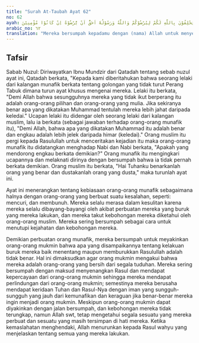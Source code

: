 ```yaml
---
title: "Surah At-Taubah Ayat 62"
no: 62
ayah: يَحْلِفُوْنَ بِاللّٰهِ لَكُمْ لِيُرْضُوْكُمْ وَاللّٰهُ وَرَسُوْلُهٗٓ اَحَقُّ اَنْ يُّرْضُوْهُ اِنْ كَانُوْا مُؤْمِنِيْنَ 
arabic_no: ٦٢
translation: "Mereka bersumpah kepadamu dengan (nama) Allah untuk menyenangkan kamu, padahal Allah dan Rasul-Nya lebih pantas mereka mencari keridaan-Nya jika mereka orang mukmin."
---
```


## Tafsir

Sabab Nuzul: Diriwayatkan Ibnu Mundzir dari Qatadah tentang sebab nuzul ayat ini, Qatadah berkata, "Kepada kami diberitahukan bahwa seorang lelaki dari kalangan munafik berkata tentang golongan yang tidak turut Perang Tabuk dimana turun ayat khusus mengenai mereka. Lelaki itu berkata, "Demi Allah bahwa sesungguhnya mereka yang tidak ikut berperang itu adalah orang-orang pilihan dan orang-orang yang mulia. Jika sekiranya benar apa yang dikatakan Muhammad tentulah mereka lebih jahat daripada keledai." Ucapan lelaki itu didengar oleh seorang lelaki dari kalangan muslim, lalu ia berkata (sebagai jawaban terhadap orang-orang munafik itu), "Demi Allah, bahwa apa yang dikatakan Muhammad itu adalah benar dan engkau adalah lebih jelek daripada himar (keledai)." Orang muslim itu pergi kepada Rasulullah untuk menceritakan kejadian itu maka orang-orang munafik itu didatangkan menghadap Nabi dan Nabi berkata, "Apakah yang mendorong engkau berkata demikian?" Orang munafik itu mengingkari ucapannya dan melaknati dirinya dengan bersumpah bahwa ia tidak pernah berkata demikian. Orang muslim itu berkata, "Hai Tuhanku benarkanlah orang yang benar dan dustakanlah orang yang dusta," maka turunlah ayat ini.

Ayat ini menerangkan tentang kebiasaan orang-orang munafik sebagaimana halnya dengan orang-orang yang berbuat suatu kesalahan, seperti: mencuri, dan membunuh. Mereka selalu merasa dalam kesulitan karena mereka selalu dibayang-bayangi oleh akibat perbuatan mereka yang buruk yang mereka lakukan, dan mereka takut kebohongan mereka diketahui oleh orang-orang muslim. Mereka sering bersumpah sebagai cara untuk menutupi kejahatan dan kebohongan mereka.

Demikian perbuatan orang munafik, mereka bersumpah untuk meyakinkan orang-orang mukmin bahwa apa yang disampaikannya tentang kelakuan buruk mereka baik menentang maupun memburukkan Rasulullah adalah tidak benar. Hal ini dimaksudkan agar orang mukmin mengakui bahwa mereka adalah orang-orang yang bersih dari segala tuduhan. Mereka sering bersumpah dengan maksud menyenangkan Rasul dan mendapat kepercayaan dari orang-orang mukmin sehingga mereka mendapat perlindungan dari orang-orang mukmin; semestinya mereka berusaha mendapat keridaan Tuhan dan Rasul-Nya dengan iman yang sungguh-sungguh yang jauh dari kemunafikan dan keraguan jika benar-benar mereka ingin menjadi orang mukmin. Meskipun orang-orang mukmin dapat diyakinkan dengan jalan bersumpah, dan kebohongan mereka tidak terungkap, namun Allah swt, tetap mengetahui segala sesuatu yang mereka perbuat dan sesuatu yang masih tersimpan di hati mereka. Ketika kemaslahatan menghendaki, Allah menurunkan kepada Rasul wahyu yang menjelaskan tentang semua yang mereka lakukan.